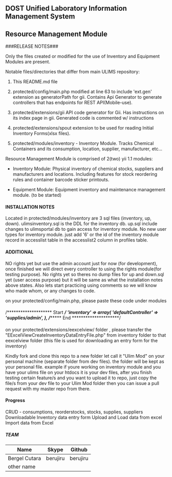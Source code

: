 ## DOST Unified Laboratory Information Management System ##
## Resource Management Module ##

###RELEASE NOTES###

Only the files created or modified for the use of Inventory and Equipment Modules are present.

Notable files/directories that differ from main ULIMS repository:

1. This README.md file

2. protected/config/main.php modified at line 63 to include 'ext.gen' extension as generatorPath
    for gii. Contains Api Generator to generate controllers that has endpoints for REST API(Mobile-use).

3. protected/extensions/gii API code generator for Gii. Has instructions on its index page in gii. 
    Generated code is commented w/ instructions

4. protected/extensions/spout extension to be used for reading Initial Inventory Forms(xlsx files).

5. protected/modules/inventory - Inventory Module. Tracks Chemical Containers and its consumption, 
    location, supplier, manufacturer, etc...

Resource Management Module is comprised of 2(two) yii 1.1 modules:

- Inventory Module: Physical inventory of chemical stocks, suppliers and manufacturers and locations. 
  Including features for stock reordering rules and container barcode sticker printouts.

- Equipment Module: Equipment inventory and maintenance management module. (to be started)

#### INSTALLATION NOTES ####

Located in protected/modules/inventory are 3 sql files (inventory, up, down). ulimsinventory.sql is the
DDL for the inventory db. up.sql include changes to ulimsportal db to gain access for inventory module.
No new user types for inventory module. just add '6' or the id of the inventory module record in accesslist
table in the accesslist2 column in profiles table.

#### ADDITIONAL ####
NO rights yet but use the admin account just for now (for development), once finished we will direct every controller to using the rights module(for testing purpose). No rights yet so theres no dump files for up and down.sql yet (user access purpose) but it will be same as what the installation notes above states. Also lets start practicing using comments so we will know who made whom, or any changes to code.


on your protected/config/main.php, please paste these code under modules
####
/******************** Start ***************/
'inventory' => array(
            'defaultController' => 'supplies/admin',
        ),
/******************** End *********************/
####
on your protected/extensions/eexcelview/ folder , please transfer the "EExcelViewCreateInventoryDataEntryFile.php" from inventory folder to that eexcelview folder (this file is used for downloading an entry form for the inventory)



Kindly fork and clone this repo to a new folder let call it "Ulim Mod" on your personal machine (separate folder from dev files). the folder will be kept as your personal file. example if youre working on inventory module and you have your ulims file on your htdocs it is your dev files, after you finish testing certain feature/s and you want to upload it to repo, just copy the file/s from your dev file  to your Ulim Mod folder then you can issue a pull request with my master repo from there.
#### Progress ####
CRUD - consumptions, reorderstocks, stocks, supplies, suppliers
Downloadable Inventory data entry form
Upload and Load data from excel
Import data from Excel







##### TEAM #####

| Name                   | Skype          | Github         |
| ---------------------- | -------------- | -------------- |
| Bergel Cutara          | berujiru       | berujiru       |
| other name             |                |                |
